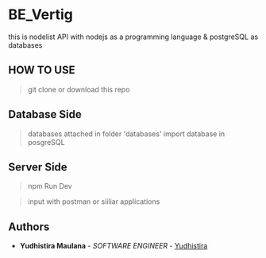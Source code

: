 # BE_Vertig 

this is nodelist API with nodejs as a programming language & postgreSQL as databases


## HOW TO USE

> git clone or download this repo

## Database Side

> databases attached in folder 'databases'
> import database in posgreSQL

## Server Side

> npm Run Dev

> input with postman or siiliar applications

## Authors

* **Yudhistira Maulana** - *SOFTWARE ENGINEER* - [Yudhistira](https://github.com/yudhies2109)